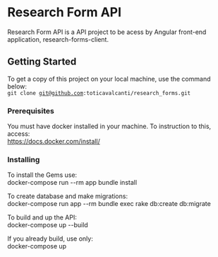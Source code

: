 # Research Form API

Research Form API is a API project to be acess by Angular front-end application, research-forms-client.

## Getting Started

To get a copy of this project on your local machine, use the command below:<br>
<code>git clone git@github.com:toticavalcanti/research_forms.git</code>

### Prerequisites

You must have docker installed in your machine. 
To instruction to this, access:<br>
	https://docs.docker.com/install/

### Installing
To install the Gems use:<br>
	docker-compose run --rm app bundle install

To create database and make migrations:<br>
	docker-compose run app --rm bundle exec rake db:create db:migrate

To build and up the API:<br>
	docker-compose up --build

If you already build, use only:<br>
	docker-compose up


